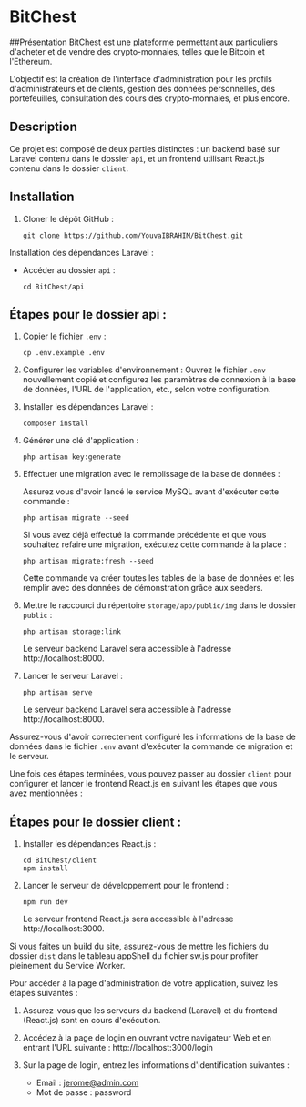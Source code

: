 # BitChest
##Présentation 
BitChest est une plateforme permettant aux particuliers d'acheter et de vendre des crypto-monnaies, telles que le Bitcoin et l'Ethereum.

L'objectif est la création de l'interface d'administration pour les profils d'administrateurs et de clients, gestion des données personnelles, des portefeuilles, consultation des cours des crypto-monnaies, et plus encore.

## Description

Ce projet est composé de deux parties distinctes : un backend basé sur Laravel contenu dans le dossier `api`, et un frontend utilisant React.js contenu dans le dossier `client`.

## Installation

1. Cloner le dépôt GitHub :
   ```
   git clone https://github.com/YouvaIBRAHIM/BitChest.git
   ```
   
Installation des dépendances Laravel :
   - Accéder au dossier `api` :
     ```
     cd BitChest/api
     ```

## Étapes pour le dossier api :

1. Copier le fichier `.env` :
   ```
   cp .env.example .env
   ```

2. Configurer les variables d'environnement :
   Ouvrez le fichier `.env` nouvellement copié et configurez les paramètres de connexion à la base de données, l'URL de l'application, etc., selon votre configuration.

3. Installer les dépendances Laravel :
   ```
   composer install
   ```

4. Générer une clé d'application :
   ```
   php artisan key:generate
   ```

5. Effectuer une migration avec le remplissage de la base de données :
    
    Assurez vous d'avoir lancé le service MySQL avant d'exécuter cette commande :
   ```
   php artisan migrate --seed
   ```
   
   Si vous avez déjà effectué la commande précédente et que vous souhaitez refaire une migration, exécutez cette commande à la place :
   ```
   php artisan migrate:fresh --seed
   ```

   Cette commande va créer toutes les tables de la base de données et les remplir avec des données de démonstration grâce aux seeders.

6. Mettre le raccourci du répertoire `storage/app/public/img` dans le dossier `public` :
   ```
   php artisan storage:link
   ```

   Le serveur backend Laravel sera accessible à l'adresse http://localhost:8000.

7. Lancer le serveur Laravel :
   ```
   php artisan serve
   ```

   Le serveur backend Laravel sera accessible à l'adresse http://localhost:8000.

Assurez-vous d'avoir correctement configuré les informations de la base de données dans le fichier `.env` avant d'exécuter la commande de migration et le serveur.

Une fois ces étapes terminées, vous pouvez passer au dossier `client` pour configurer et lancer le frontend React.js en suivant les étapes que vous avez mentionnées :

## Étapes pour le dossier client :

1. Installer les dépendances React.js :
   ```
   cd BitChest/client
   npm install
   ```

2. Lancer le serveur de développement pour le frontend :
   ```
   npm run dev
   ```

   Le serveur frontend React.js sera accessible à l'adresse http://localhost:3000.

Si vous faites un build du site, assurez-vous de mettre les fichiers du dossier `dist` dans le tableau appShell du fichier sw.js pour profiter pleinement du Service Worker.


Pour accéder à la page d'administration de votre application, suivez les étapes suivantes :

1. Assurez-vous que les serveurs du backend (Laravel) et du frontend (React.js) sont en cours d'exécution.

2. Accédez à la page de login en ouvrant votre navigateur Web et en entrant l'URL suivante : http://localhost:3000/login

3. Sur la page de login, entrez les informations d'identification suivantes :
   - Email : jerome@admin.com
   - Mot de passe : password

